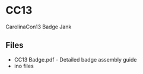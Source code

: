 # CC13
CarolinaCon13 Badge Jank

## Files 
- CC13 Badge.pdf - Detailed badge assembly guide
- ino files
